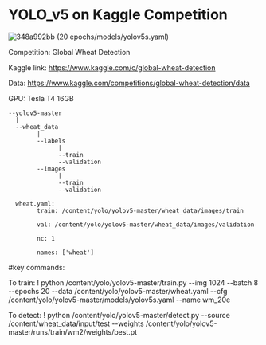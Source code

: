# YOLO_v5 on Kaggle Competition

![348a992bb](https://user-images.githubusercontent.com/56172862/177117517-7152591b-763f-433d-907d-d98a13bd275e.jpeg)
(20 epochs/models/yolov5s.yaml)

Competition: Global Wheat Detection

Kaggle link: https://www.kaggle.com/c/global-wheat-detection

Data: https://www.kaggle.com/competitions/global-wheat-detection/data

GPU: Tesla T4 16GB

    --yolov5-master
      |
      --wheat_data
            |
            --labels
                  |
                  --train
                  --validation
            --images
                  |
                  --train
                  --validation
                  
      wheat.yaml:
            train: /content/yolo/yolov5-master/wheat_data/images/train
            
            val: /content/yolo/yolov5-master/wheat_data/images/validation
            
            nc: 1
            
            names: ['wheat']
                 
#key commands:

To train: ! python /content/yolo/yolov5-master/train.py --img 1024 --batch 8 --epochs 20 --data /content/yolo/yolov5-master/wheat.yaml --cfg /content/yolo/yolov5-master/models/yolov5s.yaml --name wm_20e

To detect: ! python /content/yolo/yolov5-master/detect.py --source /content/wheat_data/input/test --weights /content/yolo/yolov5-master/runs/train/wm2/weights/best.pt

    
          
